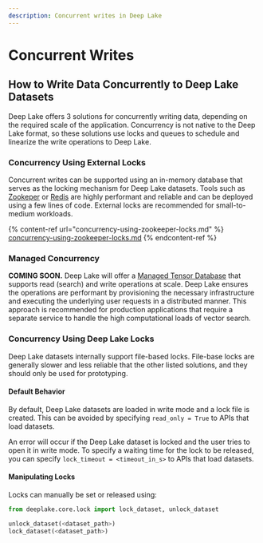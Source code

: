 ```yaml
---
description: Concurrent writes in Deep Lake
---
```


# Concurrent Writes

## How to Write Data Concurrently to Deep Lake Datasets

Deep Lake offers 3 solutions for concurrently writing data, depending on the required scale of the application. Concurrency is not native to the Deep Lake format, so these solutions use locks and queues to schedule and linearize the write operations to Deep Lake.

### Concurrency Using External Locks&#x20;

Concurrent writes can be supported using an in-memory database that serves as the locking mechanism for Deep Lake datasets. Tools such as [Zookeper](https://zookeeper.apache.org/) or [Redis](https://redis.com/meeting/?utm\_source=google\&utm\_medium=cpc\&utm\_campaign=redis360-brand-us-15152278745\&utm\_term=redis\&utm\_content=cr-all\_contact\_us\_forms\&gclid=CjwKCAjw-7OlBhB8EiwAnoOEk4idBmC0YCgC5yjd7ehb18y2aaC5otcJedmWUh4\_oLG3AhbzbvQIPRoC-mMQAvD\_BwE) are highly performant and reliable and can be deployed using a few lines of code. External locks are recommended for small-to-medium workloads.

{% content-ref url="concurrency-using-zookeeper-locks.md" %}
[concurrency-using-zookeeper-locks.md](concurrency-using-zookeeper-locks.md)
{% endcontent-ref %}

### Managed Concurrency

**COMING SOON.** Deep Lake will offer a [Managed Tensor Database](../../performance-features/managed-database/) that supports read (search) and write operations at scale. Deep Lake ensures the operations are performant by provisioning the necessary infrastructure and executing the underlying user requests in a distributed manner. This approach is recommended for production applications that require a separate service to handle the  high computational loads of vector search.

### Concurrency Using Deep Lake Locks

Deep Lake datasets internally support file-based locks. File-base locks are generally slower and less reliable that the other listed solutions, and they should only be used for prototyping.

#### Default Behavior

By default, Deep Lake datasets are loaded in write mode and a lock file is created. This can be avoided by specifying `read_only = True` to APIs that load datasets.&#x20;

An error will occur if the Deep Lake dataset is locked and the user tries to open it in write mode. To specify a waiting time for the lock to be released, you can specify `lock_timeout = <timeout_in_s>`  to APIs that load datasets.&#x20;

#### Manipulating Locks

Locks can manually be set or released using:

```python
from deeplake.core.lock import lock_dataset, unlock_dataset

unlock_dataset(<dataset_path>)
lock_dataset(<dataset_path>)
```





